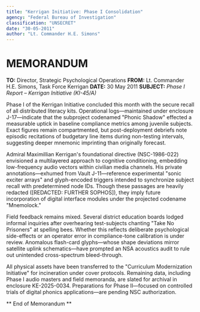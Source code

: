 ```yaml
---
title: "Kerrigan Initiative: Phase I Consolidation"
agency: "Federal Bureau of Investigation"
classification: "UNSECRET"
date: "30-05-2011"
author: "Lt. Commander H.E. Simons"
---
```


# MEMORANDUM

**TO:** Director, Strategic Psychological Operations
**FROM:** Lt. Commander H.E. Simons, Task Force Kerrigan
**DATE:** 30 May 2011
**SUBJECT:** *Phase I Report – Kerrigan Initiative (KI-45/A)*

Phase I of the Kerrigan Initiative concluded this month with the secure recall of all distributed literacy kits.  Operational logs—maintained under enclosure J-17—indicate that the subproject codenamed "Phonic Shadow" effected a measurable uptick in baseline compliance metrics among juvenile subjects.  Exact figures remain compartmented, but post-deployment debriefs note episodic recitations of budgetary line items during non-testing intervals, suggesting deeper mnemonic imprinting than originally forecast.

Admiral Maximillian Kerrigan's foundational directive (NSC-1986-022) envisioned a multilayered approach to cognitive conditioning, embedding low-frequency audio vectors within civilian media channels.  His private annotations—exhumed from Vault J-11—reference experimental "sonic exciter arrays" and glyph-encoded triggers intended to synchronize subject recall with predetermined node IDs.  Though these passages are heavily redacted ([REDACTED: FURTHER SOPHOS]), they imply future incorporation of digital interface modules under the projected codename "Mnemolock."

Field feedback remains mixed.  Several district education boards lodged informal inquiries after overhearing test-subjects chanting "Take No Prisoners" at spelling bees.  Whether this reflects deliberate psychological side-effects or an operator error in compliance-tone calibration is under review.  Anomalous flash-card glyphs—whose shape deviations mirror satellite uplink schematics—have prompted an NSA acoustics audit to rule out unintended cross-spectrum bleed-through.

All physical assets have been transferred to the "Curriculum Modernization Initiative" for incineration under cover protocols.  Remaining data, including Phase I audio masters and field memoranda, are slated for archival in enclosure KE-2025-0034.  Preparations for Phase II—focused on controlled trials of digital phonics applications—are pending NSC authorization.

** End of Memorandum **